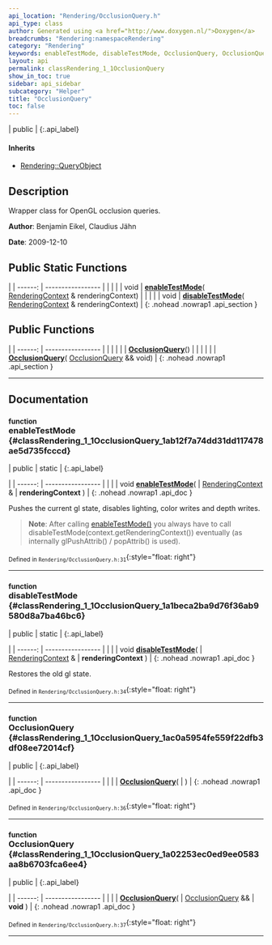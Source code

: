 ```yaml
---
api_location: "Rendering/OcclusionQuery.h"
api_type: class
author: Generated using <a href="http://www.doxygen.nl/">Doxygen</a>
breadcrumbs: "Rendering:namespaceRendering"
category: "Rendering"
keywords: enableTestMode, disableTestMode, OcclusionQuery, OcclusionQuery
layout: api
permalink: classRendering_1_1OcclusionQuery
show_in_toc: true
sidebar: api_sidebar
subcategory: "Helper"
title: "OcclusionQuery"
toc: false
---
```


| public |
{:.api_label}

#### Inherits

* [Rendering::QueryObject](classRendering_1_1QueryObject)


## Description



Wrapper class for OpenGL occlusion queries.



**Author**: Benjamin Eikel, Claudius Jähn



**Date**: 2009-12-10





## Public Static Functions

|
| ------: | ----------------- |
|  | |
| void | **[enableTestMode](#classRendering_1_1OcclusionQuery_1ab12f7a74dd31dd117478ae5d735fcccd)**( [RenderingContext](classRendering_1_1RenderingContext) & renderingContext) |
|  | |
| void | **[disableTestMode](#classRendering_1_1OcclusionQuery_1a1beca2ba9d76f36ab9580d8a7ba46bc6)**( [RenderingContext](classRendering_1_1RenderingContext) & renderingContext) |
{: .nohead .nowrap1 .api_section }


## Public Functions

|
| ------: | ----------------- |
|  | |
|  | **[OcclusionQuery](#classRendering_1_1OcclusionQuery_1ac0a5954fe559f22dfb3df08ee72014cf)**() |
|  | |
|  | **[OcclusionQuery](#classRendering_1_1OcclusionQuery_1a02253ec0ed9ee0583aa8b6703fca6ee4)**( [OcclusionQuery](classRendering_1_1OcclusionQuery) && void) |
{: .nohead .nowrap1 .api_section }


-------------------------------------------------------------------

## Documentation

### <small>function</small><br/> enableTestMode {#classRendering_1_1OcclusionQuery_1ab12f7a74dd31dd117478ae5d735fcccd}

| public | static |
{:.api_label}

|
| ------: | ----------------- |
|  |
| void **[enableTestMode](#classRendering_1_1OcclusionQuery_1ab12f7a74dd31dd117478ae5d735fcccd)**( |  [RenderingContext](classRendering_1_1RenderingContext) & | **renderingContext** ) |
{: .nohead .nowrap1 .api_doc }



Pushes the current gl state, disables lighting, color writes and depth writes.
> **Note**: After calling [enableTestMode()](classRendering_1_1OcclusionQuery#classRendering_1_1OcclusionQuery_1ab12f7a74dd31dd117478ae5d735fcccd) you always have to call disableTestMode(context.getRenderingContext()) eventually (as internally glPushAttrib() / popAttrib() is used).






<sub>Defined in `Rendering/OcclusionQuery.h:31`</sub>{:style="float: right"}

-------------------------------------------------------------------

### <small>function</small><br/> disableTestMode {#classRendering_1_1OcclusionQuery_1a1beca2ba9d76f36ab9580d8a7ba46bc6}

| public | static |
{:.api_label}

|
| ------: | ----------------- |
|  |
| void **[disableTestMode](#classRendering_1_1OcclusionQuery_1a1beca2ba9d76f36ab9580d8a7ba46bc6)**( |  [RenderingContext](classRendering_1_1RenderingContext) & | **renderingContext** ) |
{: .nohead .nowrap1 .api_doc }



Restores the old gl state.



<sub>Defined in `Rendering/OcclusionQuery.h:34`</sub>{:style="float: right"}

-------------------------------------------------------------------

### <small>function</small><br/> OcclusionQuery {#classRendering_1_1OcclusionQuery_1ac0a5954fe559f22dfb3df08ee72014cf}

| public |
{:.api_label}

|
| ------: | ----------------- |
|  |
|  **[OcclusionQuery](#classRendering_1_1OcclusionQuery_1ac0a5954fe559f22dfb3df08ee72014cf)**( |  ) |
{: .nohead .nowrap1 .api_doc }





<sub>Defined in `Rendering/OcclusionQuery.h:36`</sub>{:style="float: right"}

-------------------------------------------------------------------

### <small>function</small><br/> OcclusionQuery {#classRendering_1_1OcclusionQuery_1a02253ec0ed9ee0583aa8b6703fca6ee4}

| public |
{:.api_label}

|
| ------: | ----------------- |
|  |
|  **[OcclusionQuery](#classRendering_1_1OcclusionQuery_1a02253ec0ed9ee0583aa8b6703fca6ee4)**( |  [OcclusionQuery](classRendering_1_1OcclusionQuery) && | **void** ) |
{: .nohead .nowrap1 .api_doc }





<sub>Defined in `Rendering/OcclusionQuery.h:37`</sub>{:style="float: right"}

-------------------------------------------------------------------

